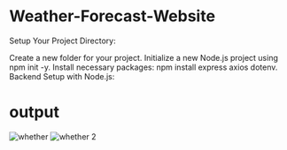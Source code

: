 # Weather-Forecast-Website
Setup Your Project Directory:

Create a new folder for your project.
Initialize a new Node.js project using npm init -y.
Install necessary packages: npm install express axios dotenv.
Backend Setup with Node.js:
# output
![whether](https://github.com/Kaif-g/Weather-Forecast-Website/assets/151158080/062ef634-72e8-49f5-a8da-e4e212ac551f)
![whether 2](https://github.com/Kaif-g/Weather-Forecast-Website/assets/151158080/219ca112-dd78-4063-8ac1-ac60e426b03d)
